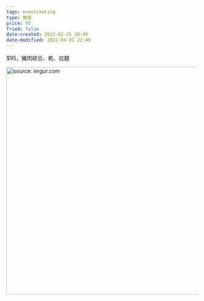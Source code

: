 ```yaml
---
tags: event/eating
type: 晚餐
price: 95
fried: false
date-created: 2022-02-25 20:49
date-modified: 2022-04-01 22:49
---
```


$95，豬肉綜合、乾、拉麵

<a href="https://imgur.com/McnO2N8"><img src="https://i.imgur.com/McnO2N8.jpg" title="source: imgur.com" width="600px"/></a>
